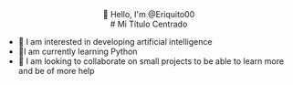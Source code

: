<center>👋 Hello, I'm @Eriquito00</center>

<center>
# Mi Título Centrado
</center>

- 👀 I am interested in developing artificial intelligence
- 🌱I am currently learning Python
- 💞️ I am looking to collaborate on small projects to be able to learn more and be of more help
